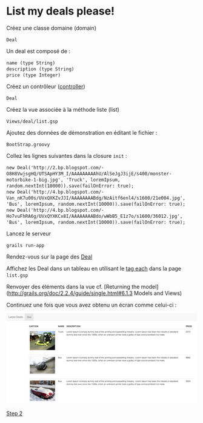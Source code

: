 List my deals please!
=====================

Créez une classe domaine (domain)

    Deal
Un deal est composé de :
    
    name (type String)
    description (type String)
    price (type Integer)

Créez un contrôleur ([controller](http://grails.org/doc/2.2.4/guide/single.html#controllers))

    Deal
Créez la vue associée à la méthode liste (list)

    Views/deal/list.gsp

Ajoutez des données de démonstration en éditant le fichier :

    BootStrap.groovy
Collez les lignes suivantes dans la closure <code>init</code> :

    new Deal('http://2.bp.blogspot.com/-O8H8VwjsgHQ/UTSApHY3M_I/AAAAAAAAAhU/AlSeJgJ3ijE/s400/monster-motorbike-1-big.jpg', 'Truck', loremIpsum, random.nextInt(10000)).save(failOnError: true);
    new Deal('http://4.bp.blogspot.com/-Van_nK7u00s/UVxQXKZvJJI/AAAAAAAABdg/NzAitf6enl4/s1600/21e004.jpg', 'Bus', loremIpsum, random.nextInt(10000)).save(failOnError: true);
    new Deal('http://4.bp.blogspot.com/-Ho7vuFhRA6g/UVxQYXKCx8I/AAAAAAAABdo/wWbB5_E1z7o/s1600/36012.jpg', 'Bus', loremIpsum, random.nextInt(10000)).save(failOnError: true);
Lancez le serveur

    grails run-app
Rendez-vous sur la page des [Deal](http://localhost:8080/larpo-deals/deal/list)

Affichez les Deal dans un tableau en utilisant le [tag each](http://grails.org/doc/2.2.4/ref/Tags/each.html) dans la page <code>list.gsp</code>

Renvoyer des éléments dans la vue cf. [Returning the model](http://grails.org/doc/2.2.4/guide/single.html#6.1.3 Models and Views)

Continuez une fois que vous avez obtenu un écran comme celui-ci :

![Alt text](hands-on/img/list1.png)

[Step 2](hands-on/p4.md)
